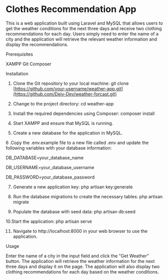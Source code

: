<h1>Clothes Recommendation App</h1>

This is a web application built using Laravel and MySQL that allows users to get the weather conditions for the next three days and receive two clothing recommendations for each day. Users simply need to enter the name of a city and the application will retrieve the relevant weather information and display the recommendations.

Prerequisites

XAMPP
Git
Composer

Installation

1. Clone the Git repository to your local machine:
git clone [https://github.com/your-username/weather-app.git](https://github.com/Deiv-Dev/weather-forcast.git)

2. Change to the project directory:
cd weather-app

3. Install the required dependencies using Composer:
composer install

4. Start XAMPP and ensure that MySQL is running.

5. Create a new database for the application in MySQL.

6 .Copy the .env.example file to a new file called .env and update the following variables with your database information:

DB_DATABASE=your_database_name

DB_USERNAME=your_database_username

DB_PASSWORD=your_database_password

7. Generate a new application key:
php artisan key:generate

8. Run the database migrations to create the necessary tables:
php artisan migrate

9. Populate the database with seed data:
php artisan db:seed

10.Start the application:
php artisan serve

11. Navigate to http://localhost:8000 in your web browser to use the application.

Usage

Enter the name of a city in the input field and click the "Get Weather" button.
The application will retrieve the weather information for the next three days and display it on the page.
The application will also display two clothing recommendations for each day based on the weather conditions.
